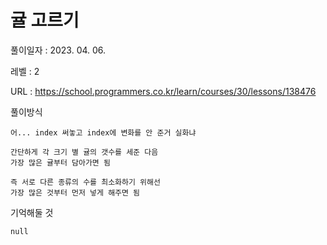 # 귤 고르기
풀이일자 : 2023. 04. 06.  
    
레벨 : 2    

URL : https://school.programmers.co.kr/learn/courses/30/lessons/138476
    
풀이방식

    어... index 써놓고 index에 변화를 안 준거 실화냐

    간단하게 각 크기 별 귤의 갯수를 세준 다음
    가장 많은 귤부터 담아가면 됨
    
    즉 서로 다른 종류의 수를 최소화하기 위해선
    가장 많은 것부터 먼저 넣게 해주면 됨

기억해둘 것  
    
    null